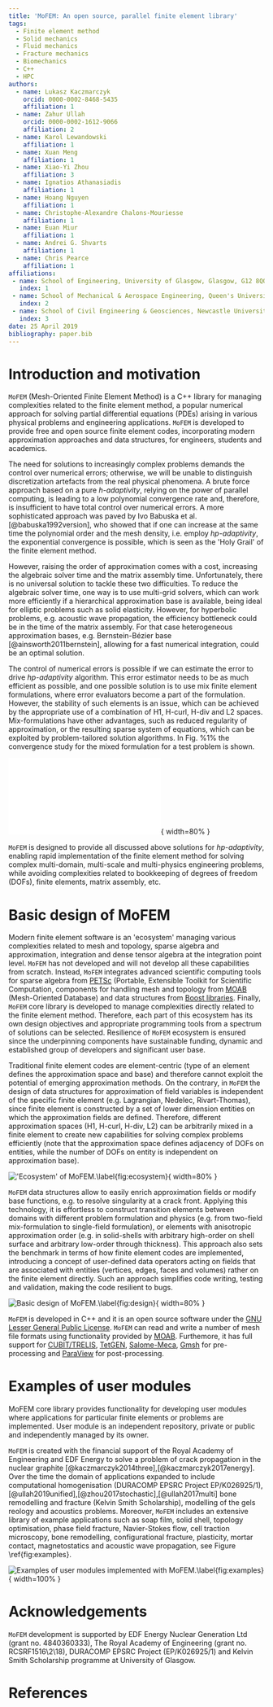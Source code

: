 ```yaml
---
title: 'MoFEM: An open source, parallel finite element library'
tags:
  - Finite element method
  - Solid mechanics
  - Fluid mechanics
  - Fracture mechanics
  - Biomechanics
  - C++
  - HPC
authors:
  - name: Lukasz Kaczmarczyk
    orcid: 0000-0002-8468-5435
    affiliation: 1 
  - name: Zahur Ullah
    orcid: 0000-0002-1612-9066
    affiliation: 2
  - name: Karol Lewandowski
    affiliation: 1 
  - name: Xuan Meng  
    affiliation: 1 
  - name: Xiao-Yi Zhou 
    affiliation: 3 
  - name: Ignatios Athanasiadis  
    affiliation: 1 
  - name: Hoang Nguyen  
    affiliation: 1 
  - name: Christophe-Alexandre Chalons-Mouriesse 
    affiliation: 1 
  - name: Euan Miur
    affiliation: 1 
  - name: Andrei G. Shvarts
    affiliation: 1 
  - name: Chris Pearce  
    affiliation: 1 
affiliations:
 - name: School of Engineering, University of Glasgow, Glasgow, G12 8QQ
   index: 1
 - name: School of Mechanical & Aerospace Engineering, Queen's University, Belfast, BT7 1NN
   index: 2
 - name: School of Civil Engineering & Geosciences, Newcastle University, Newcastle upon Tyne, NE1 7RU
   index: 3
date: 25 April 2019
bibliography: paper.bib
---
```



# Introduction and motivation

 `MoFEM` (Mesh-Oriented Finite Element Method) is a C++ library for managing
 complexities related to the finite element method, a popular numerical approach
 for solving partial differential equations (PDEs) arising in various physical
 problems and engineering applications. `MoFEM` is developed to provide free and
 open source finite element codes, incorporating modern approximation approaches and data structures, for engineers, students and academics.

  The need for solutions to increasingly complex problems demands the control
  over numerical errors; otherwise, we will be unable to distinguish
  discretization artefacts from the real physical phenomena. A brute force
  approach based on a pure *h-adaptivity*, relying on the power of parallel
  computing, is leading to a low polynomial convergence rate and, therefore, is
  insufficient to have total control over numerical errors. A more sophisticated
  approach was paved by Ivo Babuska et al. [@babuska1992version], who showed
  that if one can increase at the same time the polynomial order and the mesh
  density, i.e. employ *hp-adaptivity*, the exponential convergence is possible,
  which is seen as the 'Holy Grail' of the finite element method.

  However, raising the order of approximation comes with a cost, increasing the
  algebraic solver time and the matrix assembly time. Unfortunately, there is no
  universal solution to tackle these two difficulties. To reduce the algebraic solver
  time, one way is to use multi-grid solvers, which can work more efficiently if
  a hierarchical approximation base is available, being ideal for elliptic
  problems such as solid elasticity. However, for hyperbolic problems, e.g.
  acoustic wave propagation, the efficiency bottleneck could be in the time of
  the matrix assembly. For that case heterogeneous approximation bases, e.g.
  Bernstein-Bézier base [@ainsworth2011bernstein], allowing for a fast numerical
  integration, could be an optimal solution.

  The control of numerical errors is possible if we can estimate the error to
  drive *hp-adaptivity* algorithm. This error estimator needs to be as much
  efficient as possible, and one possible solution is to use mix finite element
  formulations, where error evaluators become a part of the formulation.
  However, the stability of such elements is an issue, which can be achieved by
  the appropriate use of a combination of H1, H-curl, H-div and L2 spaces.
  Mix-formulations have other advantages, such as reduced regularity of
  approximation, or the resulting sparse system of equations, which can be
  exploited by problem-tailored solution algorithms. In Fig. %1% the convergence study for the mixed formulation for a test problem is shown. 

  ![A convergence study of h-adaptivity for mixed formulation of the stationary transport/heat conduction problem, with the comparison of different polynomial orders, denoted as $\text{P}n\text{-}\text{P}m$, where $n$ is order of approximation for the flux and $m$ is the order for the field values (temperature or density). Note that the flux is approximated by the space $\mathbf{H}-\textbf{div}$, while the field values -- by the space $L^2$, see MoFEM tutorial page for more details.\label{fig:convergence}](LShape.pdf){ width=80% }

  `MoFEM` is designed to provide all discussed above solutions for
  *hp-adaptivity*, enabling rapid implementation of the finite element method
  for solving complex multi-domain, multi-scale and multi-physics engineering
  problems, while avoiding complexities related to bookkeeping of degrees of
  freedom (DOFs), finite elements, matrix assembly, etc.
  

# Basic design of MoFEM

  Modern finite element software is an 'ecosystem' managing various complexities
  related to mesh and topology, sparse algebra and approximation, integration
  and dense tensor algebra at the integration point level. `MoFEM` has not
  developed and will not develop all these capabilities from scratch. Instead,
  `MoFEM` integrates advanced scientific computing tools for sparse algebra from [PETSc](https://www.mcs.anl.gov/petsc/)
  (Portable, Extensible Toolkit for Scientific Computation, components for handling mesh and topology from [MOAB](https://press3.mcs.anl.gov/sigma/moab-library/)
  (Mesh-Oriented Database) and data structures from [Boost libraries](https://www.boost.org). Finally, `MoFEM` core
  library is developed to manage complexities directly related to the finite element method. Therefore, each
  part of this ecosystem has its own design objectives and appropriate programming tools from a
  spectrum of solutions can be selected. Resilience of
  `MoFEM` ecosystem is ensured since the underpinning components have
  sustainable funding, dynamic and established group of developers and
  significant user base.

  <!--  MoFEM makes
  PETSc integral part of code by extending PETSc by DMMOFEM interface (several
  other functions work directly on PETSc objects). MoAB from other hand is
  internal data storage.  -->

  <!--  MoFEM focuses attention on complexities related to finite element
  technology and uses abstractions like field entity, DOF (degree of freedom),
  finite element and problem. -->

  <!-- MoFEM software utilises recent advances
  in the finite element technology and modern data structures, enabling the efficient
  solution of complex, multi-domain, multi-scale and multi-physics problems.  
  -->

  Traditional finite element codes are element-centric (type of an element
  defines the approximation space and base) and therefore cannot exploit the
  potential of emerging approximation methods. On the contrary, in `MoFEM` the
  design of data structures for approximation of field variables is independent
  of the specific finite element (e.g. Lagrangian, Nedelec, Rivart-Thomas),
  since finite element is constructed by a set of lower dimension entities on
  which the approximation fields are defined. Therefore, different approximation
  spaces (H1, H-curl, H-div, L2) can be arbitrarily mixed in a finite element to
  create new capabilities for solving complex problems efficiently (note that
  the approximation space defines adjacency of DOFs on entities, while the
  number of DOFs on entity is independent on approximation base).

  !['Ecosystem' of `MoFEM`.\label{fig:ecosystem}](ecosystem.png){ width=80% }
  
 <!--  Moreover, the base on entity is a trace of the base on element,
  and opposite relation works, base on entity is extruded into element. -->

  `MoFEM` data structures allow to easily enrich approximation fields or modify
  base functions, e.g. to resolve singularity at a crack front. Applying this
  technology, it is effortless to construct transition elements between domains
  with different problem formulation and physics (e.g. from two-field
  mix-formulation to single-field formulation), or elements with anisotropic
  approximation order (e.g. in solid-shells with arbitrary high-order on shell
  surface and arbitrary low-order through thickness). This approach also sets
  the benchmark in terms of how finite element codes are implemented,
  introducing a concept of user-defined data operators acting on fields that are
  associated with entities (vertices, edges, faces and volumes) rather on the
  finite element directly. Such an approach simplifies code writing, testing and
  validation, making the code resilient to bugs.

  ![Basic design of `MoFEM`.\label{fig:design}](basic_design.png){ width=80% }

<!-- 
 ```MoFEM``` is a finite element analysis code tailored for the solution of 
 multi-physics problems with arbitrary levels of approximation, different 
 levels of mesh refinement and optimised for high-performance computing. 

 It is designed to be able to manage complexities related to hierarchical basis 
 functions (Legendre, Lobatto or Jacobi polynomials), providing heterogeneous 
 approximation of an arbitary order for L2, H1, H-div and H-curl spaces. 
 ```MoFEM``` incorporates a blend of 
 [Boost Multi-index Containers](https://www.boost.org/doc/libs/1_62_0/libs/multi_index/doc/index.html), 
 [MOAB](https://press3.mcs.anl.gov/sigma/moab-library/) (Mesh Oriented Database) 
 and [PETSc](https://www.mcs.anl.gov/petsc/) (Portable, Extensible Toolkit 
 for Scientific Computation). 
  -->
 
 `MoFEM` is developed in C++ and it is an 
 open source software under the 
 [GNU Lesser General Public License](https://www.gnu.org/licenses/lgpl.html). 
 `MoFEM` can read and write a number of mesh file formats using functionality
  provided by [MOAB](https://press3.mcs.anl.gov/sigma/moab-library/). Furthemore,
  it has full support for [CUBIT/TRELIS](https://www.csimsoft.com/trelis.jsp),
  [TetGEN](http://wias-berlin.de/software/index.jsp?id=TetGen&lang=1),
  [Salome-Meca](https://www.code-aster.org/spip.php?article303), 
  [Gmsh](http://gmsh.info) for pre-processing and [ParaView](https:www.paraview.org) for post-processing.

# Examples of user modules

  MoFEM core library provides functionality for developing user modules where applications for particular finite elements or problems are implemented. User module is an independent repository, private or public and independently managed by its owner.

  `MoFEM` is created with the financial support of the Royal Academy of Engineering and EDF Energy to solve a problem of crack propagation in the nuclear graphite [@kaczmarczyk2014three],[@kaczmarczyk2017energy]. Over the time the domain of applications expanded to include computational homogenisation (DURACOMP EPSRC Project EP/K026925/1), [@ullah2019unified],[@zhou2017stochastic],[@ullah2017multi] bone remodelling and fracture (Kelvin Smith Scholarship), modelling of the gels reology and acoustics problems. Moreover, ```MoFEM``` includes an extensive library of example applications such as soap film, solid shell, topology optimisation, phase field fracture, Navier-Stokes flow, cell traction microscopy, bone remodelling, configurational fracture, plasticity, mortar contact, magnetostatics and acoustic wave propagation, see Figure \ref{fig:examples}.

  ![Examples of user modules implemented with `MoFEM`.\label{fig:examples}](mofem_modules_examples.png){ width=100% }

# Acknowledgements

  `MoFEM` development is supported by EDF Energy Nuclear Generation Ltd 
  (grant no. 4840360333), The Royal Academy of Engineering (grant no. 
  RCSRF1516\2\18), DURACOMP EPSRC Project (EP/K026925/1) and Kelvin Smith
  Scholarship programme at University of Glasgow.

# References